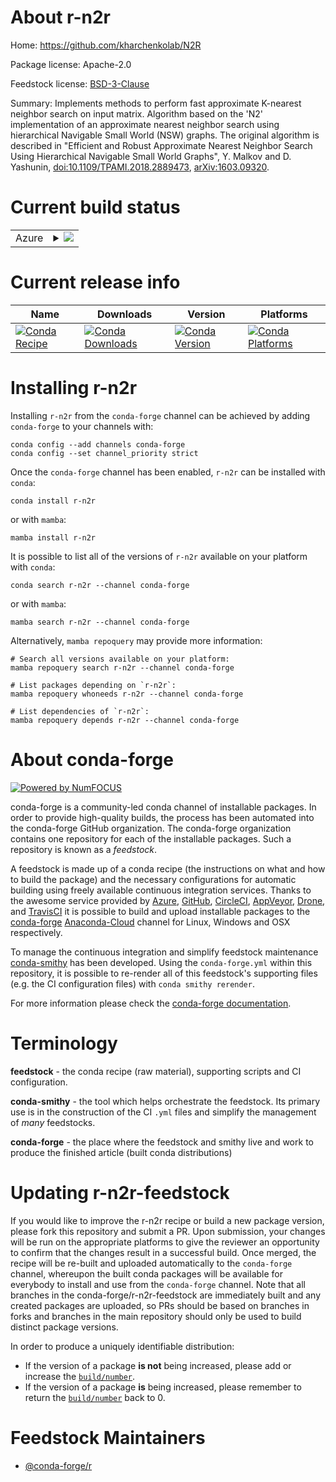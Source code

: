 About r-n2r
===========

Home: https://github.com/kharchenkolab/N2R

Package license: Apache-2.0

Feedstock license: [BSD-3-Clause](https://github.com/conda-forge/r-n2r-feedstock/blob/main/LICENSE.txt)

Summary: Implements methods to perform fast approximate K-nearest neighbor search on input matrix. Algorithm based on the 'N2' implementation of an approximate nearest neighbor search using hierarchical  Navigable Small World (NSW) graphs. The original algorithm is described in "Efficient and Robust Approximate Nearest Neighbor Search Using Hierarchical Navigable Small World Graphs", Y. Malkov and D. Yashunin, <doi:10.1109/TPAMI.2018.2889473>, <arXiv:1603.09320>.

Current build status
====================


<table>
    
  <tr>
    <td>Azure</td>
    <td>
      <details>
        <summary>
          <a href="https://dev.azure.com/conda-forge/feedstock-builds/_build/latest?definitionId=16182&branchName=main">
            <img src="https://dev.azure.com/conda-forge/feedstock-builds/_apis/build/status/r-n2r-feedstock?branchName=main">
          </a>
        </summary>
        <table>
          <thead><tr><th>Variant</th><th>Status</th></tr></thead>
          <tbody><tr>
              <td>linux_64_r_base4.1</td>
              <td>
                <a href="https://dev.azure.com/conda-forge/feedstock-builds/_build/latest?definitionId=16182&branchName=main">
                  <img src="https://dev.azure.com/conda-forge/feedstock-builds/_apis/build/status/r-n2r-feedstock?branchName=main&jobName=linux&configuration=linux_64_r_base4.1" alt="variant">
                </a>
              </td>
            </tr><tr>
              <td>linux_64_r_base4.2</td>
              <td>
                <a href="https://dev.azure.com/conda-forge/feedstock-builds/_build/latest?definitionId=16182&branchName=main">
                  <img src="https://dev.azure.com/conda-forge/feedstock-builds/_apis/build/status/r-n2r-feedstock?branchName=main&jobName=linux&configuration=linux_64_r_base4.2" alt="variant">
                </a>
              </td>
            </tr><tr>
              <td>osx_64_r_base4.1</td>
              <td>
                <a href="https://dev.azure.com/conda-forge/feedstock-builds/_build/latest?definitionId=16182&branchName=main">
                  <img src="https://dev.azure.com/conda-forge/feedstock-builds/_apis/build/status/r-n2r-feedstock?branchName=main&jobName=osx&configuration=osx_64_r_base4.1" alt="variant">
                </a>
              </td>
            </tr><tr>
              <td>osx_64_r_base4.2</td>
              <td>
                <a href="https://dev.azure.com/conda-forge/feedstock-builds/_build/latest?definitionId=16182&branchName=main">
                  <img src="https://dev.azure.com/conda-forge/feedstock-builds/_apis/build/status/r-n2r-feedstock?branchName=main&jobName=osx&configuration=osx_64_r_base4.2" alt="variant">
                </a>
              </td>
            </tr><tr>
              <td>win_64</td>
              <td>
                <a href="https://dev.azure.com/conda-forge/feedstock-builds/_build/latest?definitionId=16182&branchName=main">
                  <img src="https://dev.azure.com/conda-forge/feedstock-builds/_apis/build/status/r-n2r-feedstock?branchName=main&jobName=win&configuration=win_64_" alt="variant">
                </a>
              </td>
            </tr>
          </tbody>
        </table>
      </details>
    </td>
  </tr>
</table>

Current release info
====================

| Name | Downloads | Version | Platforms |
| --- | --- | --- | --- |
| [![Conda Recipe](https://img.shields.io/badge/recipe-r--n2r-green.svg)](https://anaconda.org/conda-forge/r-n2r) | [![Conda Downloads](https://img.shields.io/conda/dn/conda-forge/r-n2r.svg)](https://anaconda.org/conda-forge/r-n2r) | [![Conda Version](https://img.shields.io/conda/vn/conda-forge/r-n2r.svg)](https://anaconda.org/conda-forge/r-n2r) | [![Conda Platforms](https://img.shields.io/conda/pn/conda-forge/r-n2r.svg)](https://anaconda.org/conda-forge/r-n2r) |

Installing r-n2r
================

Installing `r-n2r` from the `conda-forge` channel can be achieved by adding `conda-forge` to your channels with:

```
conda config --add channels conda-forge
conda config --set channel_priority strict
```

Once the `conda-forge` channel has been enabled, `r-n2r` can be installed with `conda`:

```
conda install r-n2r
```

or with `mamba`:

```
mamba install r-n2r
```

It is possible to list all of the versions of `r-n2r` available on your platform with `conda`:

```
conda search r-n2r --channel conda-forge
```

or with `mamba`:

```
mamba search r-n2r --channel conda-forge
```

Alternatively, `mamba repoquery` may provide more information:

```
# Search all versions available on your platform:
mamba repoquery search r-n2r --channel conda-forge

# List packages depending on `r-n2r`:
mamba repoquery whoneeds r-n2r --channel conda-forge

# List dependencies of `r-n2r`:
mamba repoquery depends r-n2r --channel conda-forge
```


About conda-forge
=================

[![Powered by
NumFOCUS](https://img.shields.io/badge/powered%20by-NumFOCUS-orange.svg?style=flat&colorA=E1523D&colorB=007D8A)](https://numfocus.org)

conda-forge is a community-led conda channel of installable packages.
In order to provide high-quality builds, the process has been automated into the
conda-forge GitHub organization. The conda-forge organization contains one repository
for each of the installable packages. Such a repository is known as a *feedstock*.

A feedstock is made up of a conda recipe (the instructions on what and how to build
the package) and the necessary configurations for automatic building using freely
available continuous integration services. Thanks to the awesome service provided by
[Azure](https://azure.microsoft.com/en-us/services/devops/), [GitHub](https://github.com/),
[CircleCI](https://circleci.com/), [AppVeyor](https://www.appveyor.com/),
[Drone](https://cloud.drone.io/welcome), and [TravisCI](https://travis-ci.com/)
it is possible to build and upload installable packages to the
[conda-forge](https://anaconda.org/conda-forge) [Anaconda-Cloud](https://anaconda.org/)
channel for Linux, Windows and OSX respectively.

To manage the continuous integration and simplify feedstock maintenance
[conda-smithy](https://github.com/conda-forge/conda-smithy) has been developed.
Using the ``conda-forge.yml`` within this repository, it is possible to re-render all of
this feedstock's supporting files (e.g. the CI configuration files) with ``conda smithy rerender``.

For more information please check the [conda-forge documentation](https://conda-forge.org/docs/).

Terminology
===========

**feedstock** - the conda recipe (raw material), supporting scripts and CI configuration.

**conda-smithy** - the tool which helps orchestrate the feedstock.
                   Its primary use is in the construction of the CI ``.yml`` files
                   and simplify the management of *many* feedstocks.

**conda-forge** - the place where the feedstock and smithy live and work to
                  produce the finished article (built conda distributions)


Updating r-n2r-feedstock
========================

If you would like to improve the r-n2r recipe or build a new
package version, please fork this repository and submit a PR. Upon submission,
your changes will be run on the appropriate platforms to give the reviewer an
opportunity to confirm that the changes result in a successful build. Once
merged, the recipe will be re-built and uploaded automatically to the
`conda-forge` channel, whereupon the built conda packages will be available for
everybody to install and use from the `conda-forge` channel.
Note that all branches in the conda-forge/r-n2r-feedstock are
immediately built and any created packages are uploaded, so PRs should be based
on branches in forks and branches in the main repository should only be used to
build distinct package versions.

In order to produce a uniquely identifiable distribution:
 * If the version of a package **is not** being increased, please add or increase
   the [``build/number``](https://docs.conda.io/projects/conda-build/en/latest/resources/define-metadata.html#build-number-and-string).
 * If the version of a package **is** being increased, please remember to return
   the [``build/number``](https://docs.conda.io/projects/conda-build/en/latest/resources/define-metadata.html#build-number-and-string)
   back to 0.

Feedstock Maintainers
=====================

* [@conda-forge/r](https://github.com/conda-forge/r/)

